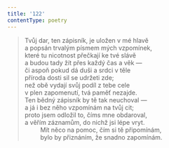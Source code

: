 ```yaml
---
title: '122'
contentType: poetry
---
```


> Tvůj dar, ten zápisník, je uložen v mé hlavě  
> a popsán trvalým písmem mých vzpomínek,  
> které tu nicotnost přečkají ke tvé slávě  
> a budou tady žít přes každý čas a věk —  
> či aspoň pokud dá duši a srdci v těle  
> příroda dosti sil se udržeti zde;  
> než obě vydají svůj podíl z tebe cele  
> v plen zapomenutí, tvá paměť nezajde.  
> Ten bědný zápisník by tě tak neuchoval —  
> a já i bez něho vzpomínám na tvůj cit;  
> proto jsem odložil to, číms mne obdaroval,  
> a věřím záznamům, do nichž jsi lépe vryt.  
>          Mít něco na pomoc, čím si tě připomínám,  
>          bylo by přiznáním, že snadno zapomínám.
